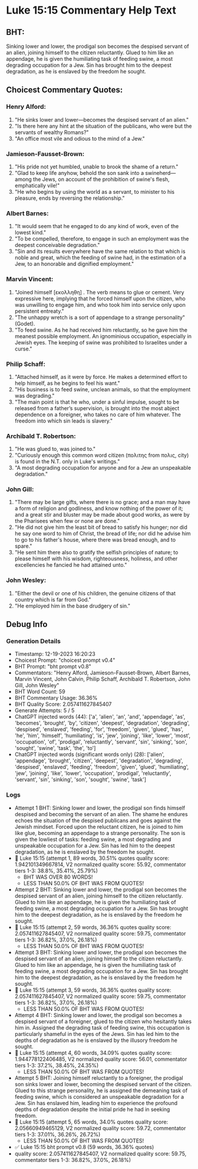 # Luke 15:15 Commentary Help Text

## BHT:
Sinking lower and lower, the prodigal son becomes the despised servant of an alien, joining himself to the citizen reluctantly. Glued to him like an appendage, he is given the humiliating task of feeding swine, a most degrading occupation for a Jew. Sin has brought him to the deepest degradation, as he is enslaved by the freedom he sought.

## Choicest Commentary Quotes:
### Henry Alford:
1. "He sinks lower and lower—becomes the despised servant of an alien." 
2. "Is there here any hint at the situation of the publicans, who were but the servants of wealthy Romans?" 
3. "An office most vile and odious to the mind of a Jew."

### Jamieson-Fausset-Brown:
1. "His pride not yet humbled, unable to brook the shame of a return."
2. "Glad to keep life anyhow, behold the son sank into a swineherd—among the Jews, on account of the prohibition of swine's flesh, emphatically vile!"
3. "He who begins by using the world as a servant, to minister to his pleasure, ends by reversing the relationship."

### Albert Barnes:
1. "It would seem that he engaged to do any kind of work, even of the lowest kind."
2. "To be compelled, therefore, to engage in such an employment was the deepest conceivable degradation."
3. "Sin and its results everywhere have the same relation to that which is noble and great, which the feeding of swine had, in the estimation of a Jew, to an honorable and dignified employment."

### Marvin Vincent:
1. "Joined himself [εκολληθη] . The verb means to glue or cement. Very expressive here, implying that he forced himself upon the citizen, who was unwilling to engage him, and who took him into service only upon persistent entreaty." 
2. "The unhappy wretch is a sort of appendage to a strange personality" (Godet).
3. "To feed swine. As he had received him reluctantly, so he gave him the meanest possible employment. An ignominious occupation, especially in Jewish eyes. The keeping of swine was prohibited to Israelites under a curse."

### Philip Schaff:
1. "Attached himself, as it were by force. He makes a determined effort to help himself, as he begins to feel his want."
2. "His business is to feed swine, unclean animals, so that the employment was degrading."
3. "The main point is that he who, under a sinful impulse, sought to be released from a father’s supervision, is brought into the most abject dependence on a foreigner, who takes no care of him whatever. The freedom into which sin leads is slavery."

### Archibald T. Robertson:
1. "He was glued to, was joined to." 
2. "Curiously enough this common word citizen (πολιτης from πολις, city) is found in the N.T. only in Luke's writings."
3. "A most degrading occupation for anyone and for a Jew an unspeakable degradation."

### John Gill:
1. "There may be large gifts, where there is no grace; and a man may have a form of religion and godliness, and know nothing of the power of it; and a great stir and bluster may be made about good works, as were by the Pharisees when few or none are done."
2. "He did not give him the least bit of bread to satisfy his hunger; nor did he say one word to him of Christ, the bread of life; nor did he advise him to go to his father's house, where there was bread enough, and to spare."
3. "He sent him there also to gratify the selfish principles of nature; to please himself with his wisdom, righteousness, holiness, and other excellencies he fancied he had attained unto."

### John Wesley:
1. "Either the devil or one of his children, the genuine citizens of that country which is far from God."
2. "He employed him in the base drudgery of sin."


## Debug Info
### Generation Details
- Timestamp: 12-19-2023 16:20:23
- Choicest Prompt: "choicest prompt v0.4"
- BHT Prompt: "bht prompt v0.8"
- Commentators: "Henry Alford, Jamieson-Fausset-Brown, Albert Barnes, Marvin Vincent, John Calvin, Philip Schaff, Archibald T. Robertson, John Gill, John Wesley"
- BHT Word Count: 59
- BHT Commentary Usage: 36.36%
- BHT Quality Score: 2.057411627845407
- Generate Attempts: 5 / 5
- ChatGPT injected words (44):
	['a', 'alien', 'an', 'and', 'appendage', 'as', 'becomes', 'brought', 'by', 'citizen', 'deepest', 'degradation', 'degrading', 'despised', 'enslaved', 'feeding', 'for', 'freedom', 'given', 'glued', 'has', 'he', 'him', 'himself', 'humiliating', 'is', 'jew', 'joining', 'like', 'lower', 'most', 'occupation', 'of', 'prodigal', 'reluctantly', 'servant', 'sin', 'sinking', 'son', 'sought', 'swine', 'task', 'the', 'to']
- ChatGPT injected words (significant words only) (28):
	['alien', 'appendage', 'brought', 'citizen', 'deepest', 'degradation', 'degrading', 'despised', 'enslaved', 'feeding', 'freedom', 'given', 'glued', 'humiliating', 'jew', 'joining', 'like', 'lower', 'occupation', 'prodigal', 'reluctantly', 'servant', 'sin', 'sinking', 'son', 'sought', 'swine', 'task']

### Logs
- Attempt 1 BHT: Sinking lower and lower, the prodigal son finds himself despised and becoming the servant of an alien. The shame he endures echoes the situation of the despised publicans and goes against the Jewish mindset. Forced upon the reluctant citizen, he is joined to him like glue, becoming an appendage to a strange personality. The son is given the lowliest of tasks: feeding swine, a most degrading and unspeakable occupation for a Jew. Sin has led him to the deepest degradation, as he is enslaved by the freedom he sought.
- 🔄 Luke 15:15 (attempt 1, 89 words, 30.51% quotes quality score: 1.942101349667814, V2 normalized quality score: 55.92, commentator tiers 1-3: 38.8%, 35.41%, 25.79%) 
	- BHT WAS OVER 80 WORDS! 
	- LESS THAN 50.0% OF BHT WAS FROM QUOTES!
- Attempt 2 BHT: Sinking lower and lower, the prodigal son becomes the despised servant of an alien, joining himself to the citizen reluctantly. Glued to him like an appendage, he is given the humiliating task of feeding swine, a most degrading occupation for a Jew. Sin has brought him to the deepest degradation, as he is enslaved by the freedom he sought.
- 🔄 Luke 15:15 (attempt 2, 59 words, 36.36% quotes quality score: 2.057411627845407, V2 normalized quality score: 59.75, commentator tiers 1-3: 36.82%, 37.0%, 26.18%) 
	- LESS THAN 50.0% OF BHT WAS FROM QUOTES!
- Attempt 3 BHT: Sinking lower and lower, the prodigal son becomes the despised servant of an alien, joining himself to the citizen reluctantly. Glued to him like an appendage, he is given the humiliating task of feeding swine, a most degrading occupation for a Jew. Sin has brought him to the deepest degradation, as he is enslaved by the freedom he sought.
- 🔄 Luke 15:15 (attempt 3, 59 words, 36.36% quotes quality score: 2.057411627845407, V2 normalized quality score: 59.75, commentator tiers 1-3: 36.82%, 37.0%, 26.18%) 
	- LESS THAN 50.0% OF BHT WAS FROM QUOTES!
- Attempt 4 BHT: Sinking lower and lower, the prodigal son becomes a despised servant of a foreigner, glued to the citizen who hesitantly takes him in. Assigned the degrading task of feeding swine, this occupation is particularly shameful in the eyes of the Jews. Sin has led him to the depths of degradation as he is enslaved by the illusory freedom he sought.
- 🔄 Luke 15:15 (attempt 4, 60 words, 34.09% quotes quality score: 1.944778122406485, V2 normalized quality score: 56.01, commentator tiers 1-3: 37.2%, 38.45%, 24.35%) 
	- LESS THAN 50.0% OF BHT WAS FROM QUOTES!
- Attempt 5 BHT: Joining himself reluctantly to a foreigner, the prodigal son sinks lower and lower, becoming the despised servant of the citizen. Glued to this strange personality, he is assigned the demeaning task of feeding swine, which is considered an unspeakable degradation for a Jew. Sin has enslaved him, leading him to experience the profound depths of degradation despite the initial pride he had in seeking freedom.
- 🔄 Luke 15:15 (attempt 5, 65 words, 34.0% quotes quality score: 2.05660949465129, V2 normalized quality score: 59.72, commentator tiers 1-3: 37.01%, 36.26%, 26.72%) 
	- LESS THAN 50.0% OF BHT WAS FROM QUOTES!
- ✅ Luke 15:15 bht prompt v0.8 (59 words, 36.36% quotes)
- quality score: 2.057411627845407, V2 normalized quality score: 59.75, commentator tiers 1-3: 36.82%, 37.0%, 26.18%)